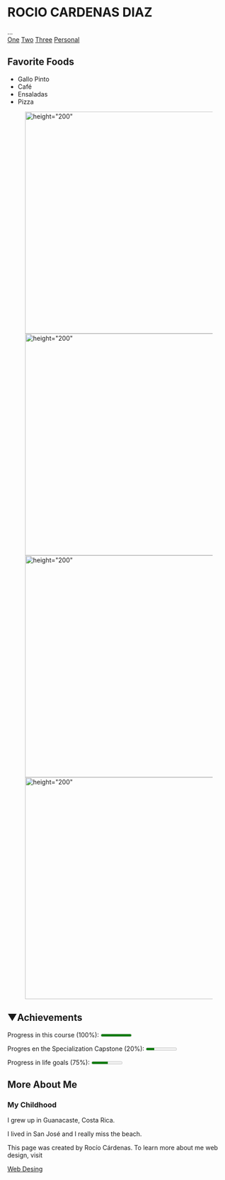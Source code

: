 <h1>ROCIO CARDENAS DIAZ</h1>
  ...

  <nav>
    <a href=”One.html”>One</a>
    <a href=”Two.html”>Two</a>
    <a href=”Three.html”>Three</a>
    <a href=”Personal.html”> Personal </a>
  </nav>

</footer>


<h2>Favorite Foods</h2>
<ul>
  <li>Gallo Pinto</li>
  <li> Café</li>
  <li>Ensaladas</li>
  <li>Pizza</li>
</ul>



<figure>
<img src="imagenes/cafe.jpg"alt=height="200" width="500" />
<img src="imagenes/GalloPinto.jpg"alt=height="200" width="500" />
<img src="imagenes/ensalada.jpg"alt=height="200" width="500" />
<img src="imagenes/pizza.jpg"alt=height="200" width="500" />
</figure>



<h2>&#x25BC;Achievements</h2>
<p>Progress in this course (100%): <meter max="5000"  value="5000"></meter></p>

<p>Progres en the Specialization Capstone (20%): <meter max="2048"value="547" ></meter></p>

<p>Progress in life goals (75%): <meter max="4100" value="2154""></meter></p>


<h2>More About Me</h2>
<h3>My Childhood</h3>
<p>I grew up in Guanacaste, Costa Rica.</p>
<p>I lived  in San José and I really miss the beach.</p>

<footer>
<p>This page was created by Rocío Cárdenas. To learn more about me 
web design, visit</p> <a href= “http://rociocardenas-rocadi.blogspot.com/”>Web Desing<a>
</footer>
